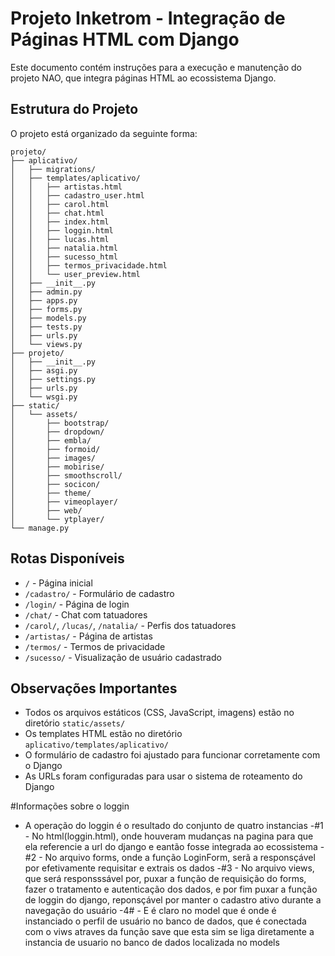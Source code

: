 # Projeto Inketrom - Integração de Páginas HTML com Django

Este documento contém instruções para a execução e manutenção do projeto NAO, que integra páginas HTML ao ecossistema Django.

## Estrutura do Projeto

O projeto está organizado da seguinte forma:

```
projeto/
├── aplicativo/
│   ├── migrations/
│   ├── templates/aplicativo/
│   │   ├── artistas.html
│   │   ├── cadastro_user.html
│   │   ├── carol.html
│   │   ├── chat.html
│   │   ├── index.html
│   │   ├── loggin.html
│   │   ├── lucas.html
│   │   ├── natalia.html
│   │   ├── sucesso_html
│   │   ├── termos_privacidade.html
│   │   └── user_preview.html
│   ├── __init__.py
│   ├── admin.py
│   ├── apps.py
│   ├── forms.py
│   ├── models.py
│   ├── tests.py
│   ├── urls.py
│   └── views.py
├── projeto/
│   ├── __init__.py
│   ├── asgi.py
│   ├── settings.py
│   ├── urls.py
│   └── wsgi.py
├── static/
│   └── assets/
│       ├── bootstrap/
│       ├── dropdown/
│       ├── embla/
│       ├── formoid/
│       ├── images/
│       ├── mobirise/
│       ├── smoothscroll/
│       ├── socicon/
│       ├── theme/
│       ├── vimeoplayer/
│       ├── web/
│       └── ytplayer/
└── manage.py
```

## Rotas Disponíveis

- `/` - Página inicial
- `/cadastro/` - Formulário de cadastro
- `/login/` - Página de login
- `/chat/` - Chat com tatuadores
- `/carol/`, `/lucas/`, `/natalia/` - Perfis dos tatuadores
- `/artistas/` - Página de artistas
- `/termos/` - Termos de privacidade
- `/sucesso/` - Visualização de usuário cadastrado

## Observações Importantes

- Todos os arquivos estáticos (CSS, JavaScript, imagens) estão no diretório `static/assets/`
- Os templates HTML estão no diretório `aplicativo/templates/aplicativo/`
- O formulário de cadastro foi ajustado para funcionar corretamente com o Django
- As URLs foram configuradas para usar o sistema de roteamento do Django

#Informações sobre o loggin
- A operação do loggin é o resultado do conjunto de quatro instancias
-#1 - No html(loggin.html), onde houveram mudanças na pagina para que ela referencie a url do django e eantão fosse integrada ao ecossistema
-#2 - No arquivo forms, onde a função LoginForm, serã a responsçável por efetivamente requisitar e extrais os dados
-#3 - No arquivo views, que será responsssável por, puxar a função de requisição do forms, fazer o tratamento e autenticação dos dados, e por fim puxar a função de loggin do django, reponsçável por manter o cadastro ativo durante a navegação do usuário
-4# - E é claro no model que é onde é instanciado o perfil de usuário no banco de dados, que é conectada com o viws atraves da função save que esta sim se liga diretamente a instancia de usuario no banco de dados localizada no models

